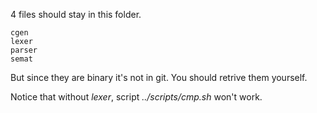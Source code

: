 4 files should stay in this folder.

	cgen
	lexer
	parser
	semat

But since they are binary it's not in git. You should retrive them yourself.

Notice that without _lexer_, script _../scripts/cmp.sh_ won't work.